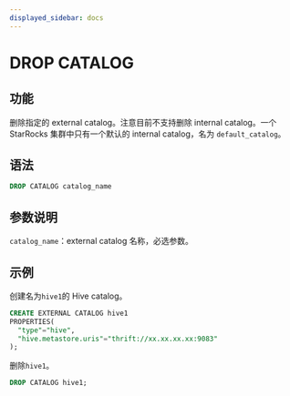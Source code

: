 ```yaml
---
displayed_sidebar: docs
---
```


# DROP CATALOG

## 功能

删除指定的 external catalog。注意目前不支持删除 internal catalog。一个 StarRocks 集群中只有一个默认的 internal catalog，名为 `default_catalog`。

## 语法

```SQL
DROP CATALOG catalog_name
```

## 参数说明

`catalog_name`：external catalog 名称，必选参数。

## 示例

创建名为`hive1`的 Hive catalog。

```SQL
CREATE EXTERNAL CATALOG hive1
PROPERTIES(
  "type"="hive", 
  "hive.metastore.uris"="thrift://xx.xx.xx.xx:9083"
);
```

删除`hive1`。

```SQL
DROP CATALOG hive1;
```
